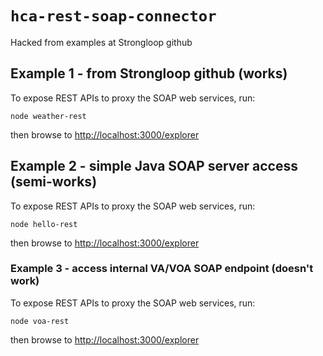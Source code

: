 # `hca-rest-soap-connector`

Hacked from examples at Strongloop github

## Example 1 - from Strongloop github (works)

To expose REST APIs to proxy the SOAP web services, run:

```
node weather-rest
```

then browse to [http://localhost:3000/explorer](http://localhost:3000/explorer)

## Example 2 - simple Java SOAP server access (semi-works)

To expose REST APIs to proxy the SOAP web services, run:

```
node hello-rest
```

then browse to [http://localhost:3000/explorer](http://localhost:3000/explorer)

### Example 3 - access internal VA/VOA SOAP endpoint (doesn't work)

To expose REST APIs to proxy the SOAP web services, run:

```
node voa-rest
```

then browse to [http://localhost:3000/explorer](http://localhost:3000/explorer)

